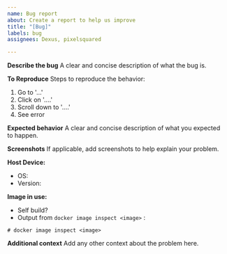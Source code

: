 ```yaml
---
name: Bug report
about: Create a report to help us improve
title: "[Bug]"
labels: bug
assignees: Dexus, pixelsquared

---
```


**Describe the bug**
A clear and concise description of what the bug is.

**To Reproduce**
Steps to reproduce the behavior:
1. Go to '...'
2. Click on '....'
3. Scroll down to '....'
4. See error

**Expected behavior**
A clear and concise description of what you expected to happen.

**Screenshots**
If applicable, add screenshots to help explain your problem.

**Host Device:**
 - OS:
 - Version:

**Image in use:**
- Self build? 
- Output from `docker image inspect <image>` :
```
# docker image inspect <image> 
```

**Additional context**
Add any other context about the problem here.
